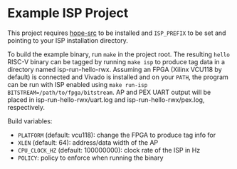 # Example ISP Project

This project requires [hope-src](https://github.com/draperlaboratory/hope-src) to be installed and `ISP_PREFIX` to be set and pointing to your ISP installation directory.

To build the example binary, run `make` in the project root.  The resulting `hello` RISC-V binary can be tagged by running `make isp` to produce tag data in a directory named
isp-run-hello-rwx.  Assuming an FPGA (Xilinx VCU118 by default) is connected and Vivado is installed and on your `PATH`, the program can be run with ISP enabled using `make
run-isp BITSTREAM=/path/to/fpga/bitstream`.  AP and PEX UART output will be placed in isp-run-hello-rwx/uart.log and isp-run-hello-rwx/pex.log, respectively.

Build variables:
- `PLATFORM` (default: vcu118): change the FPGA to produce tag info for
- `XLEN` (default: 64): address/data width of the AP
- `CPU_CLOCK_HZ` (default: 100000000): clock rate of the ISP in Hz
- `POLICY`: policy to enforce when running the binary

